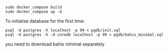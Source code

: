 

```
sudo docker_compose build
sudo docker_compose up -d
```

To initialise database for the first time: 
```
psql -U postgres -h localhost -p 99 < pgdb/init.sql
psql -U postgres -h -d coredb localhost -p 99 < pgdb/bahis_minimal.sql
```
you need to download bahis minimal separately
